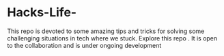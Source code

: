 # Hacks-Life-
This repo is devoted to some amazing tips and tricks for solving some challenging situations in tech where we stuck. Explore this repo . It is open to the collaboration and is under ongoing development
